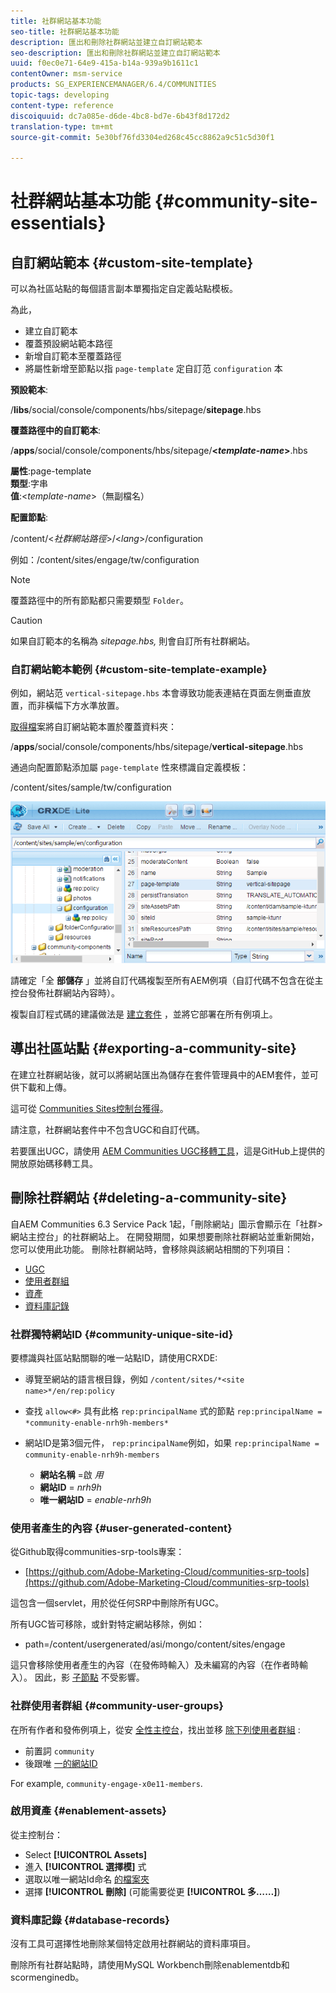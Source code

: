 ```yaml
---
title: 社群網站基本功能
seo-title: 社群網站基本功能
description: 匯出和刪除社群網站並建立自訂網站範本
seo-description: 匯出和刪除社群網站並建立自訂網站範本
uuid: f0ec0e71-64e9-415a-b14a-939a9b1611c1
contentOwner: msm-service
products: SG_EXPERIENCEMANAGER/6.4/COMMUNITIES
topic-tags: developing
content-type: reference
discoiquuid: dc7a085e-d6de-4bc8-bd7e-6b43f8d172d2
translation-type: tm+mt
source-git-commit: 5e30bf76fd3304ed268c45cc8862a9c51c5d30f1

---
```



# 社群網站基本功能 {#community-site-essentials}

## 自訂網站範本 {#custom-site-template}

可以為社區站點的每個語言副本單獨指定自定義站點模板。

為此，

* 建立自訂範本
* 覆蓋預設網站範本路徑
* 新增自訂範本至覆蓋路徑
* 將屬性新增至節點以指 `page-template` 定自訂范 `configuration` 本

**預設範本**:

/**libs**/social/console/components/hbs/sitepage/**sitepage**.hbs

**覆蓋路徑中的自訂範本**:

/**apps**/social/console/components/hbs/sitepage/**&lt;*template-name*>**.hbs

**屬性**:page-template\
**類型**:字串\
**值**:&lt;*template-name*>（無副檔名）

**配置節點**:

/content/&lt;*社群網站路徑*>/&lt;*lang*>/configuration

例如：/content/sites/engage/tw/configuration

>[!NOTE]
>
>覆蓋路徑中的所有節點都只需要類型 `Folder`。

>[!CAUTION]
>
>如果自訂範本的名稱為 *sitepage.hbs,* 則會自訂所有社群網站。

### 自訂網站範本範例 {#custom-site-template-example}

例如，網站范 `vertical-sitepage.hbs` 本會導致功能表連結在頁面左側垂直放置，而非橫幅下方水準放置。

[取得檔](assets/vertical-sitepage.hbs)案將自訂網站範本置於覆蓋資料夾：

/**apps**/social/console/components/hbs/sitepage/**vertical-sitepage**.hbs

通過向配置節點添加屬 `page-template` 性來標識自定義模板：

/content/sites/sample/tw/configuration

![chlimage_1-80](assets/chlimage_1-80.png)

請確定「全 **部儲存** 」並將自訂代碼複製至所有AEM例項（自訂代碼不包含在從主控台發佈社群網站內容時）。

複製自訂程式碼的建議做法是 [建立套件](../../help/sites-administering/package-manager.md#creating-a-new-package) ，並將它部署在所有例項上。

## 導出社區站點 {#exporting-a-community-site}

在建立社群網站後，就可以將網站匯出為儲存在套件管理員中的AEM套件，並可供下載和上傳。

這可從 [Communities Sites控制台獲得](sites-console.md#exporting-the-site)。

請注意，社群網站套件中不包含UGC和自訂代碼。

若要匯出UGC，請使用 [AEM Communities UGC移轉工具](https://github.com/Adobe-Marketing-Cloud/communities-ugc-migration)，這是GitHub上提供的開放原始碼移轉工具。

## 刪除社群網站 {#deleting-a-community-site}

自AEM Communities 6.3 Service Pack 1起，「刪除網站」圖示會顯示在「社群>網站主控台」的社群網站上。 在開發期間，如果想要刪除社群網站並重新開始，您可以使用此功能。 刪除社群網站時，會移除與該網站相關的下列項目：

* [UGC](#user-generated-content)
* [使用者群組](#community-user-groups)
* [資產](#enablement-assets)
* [資料庫記錄](#database-records)

### 社群獨特網站ID {#community-unique-site-id}

要標識與社區站點關聯的唯一站點ID，請使用CRXDE:

* 導覽至網站的語言根目錄，例如 `/content/sites/*<site name>*/en/rep:policy`

* 查找 `allow<#>` 具有此格 `rep:principalName` 式的節點 `rep:principalName = *community-enable-nrh9h-members*`

* 網站ID是第3個元件， `rep:principalName`例如，如果 `rep:principalName = community-enable-nrh9h-members`

   * **網站名稱** =啟 *用*
   * **網站ID** = *nrh9h*
   * **唯一網站ID** = *enable-nrh9h*

### 使用者產生的內容 {#user-generated-content}

從Github取得communities-srp-tools專案：

* [https://github.com/Adobe-Marketing-Cloud/communities-srp-tools](https://github.com/Adobe-Marketing-Cloud/communities-srp-tools)

這包含一個servlet，用於從任何SRP中刪除所有UGC。

所有UGC皆可移除，或針對特定網站移除，例如：

* path=/content/usergenerated/asi/mongo/content/sites/engage

這只會移除使用者產生的內容（在發佈時輸入）及未編寫的內容（在作者時輸入）。 因此，影 [子節點](srp.md#shadownodes) 不受影響。

### 社群使用者群組 {#community-user-groups}

在所有作者和發佈例項上，從安 [全性主控台](../../help/sites-administering/security.md)，找出並移 [除下列使用者群組](users.md) :

* 前置詞 `community`
* 後跟唯 [一的網站ID](#community-unique-site-id)

For example, `community-engage-x0e11-members`.

### 啟用資產 {#enablement-assets}

從主控制台：

* Select **[!UICONTROL Assets]**
* 進入 **[!UICONTROL 選擇模]** 式
* 選取以唯一網站Id命名 [的檔案夾](#community-unique-site-id)
* 選擇 **[!UICONTROL 刪除]** (可能需要從更 **[!UICONTROL 多……]**)

### 資料庫記錄 {#database-records}

沒有工具可選擇性地刪除某個特定啟用社群網站的資料庫項目。

刪除所有社群站點時，請使用MySQL Workbench刪除enablementdb和scormenginedb。

